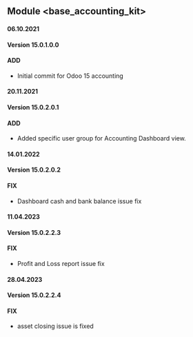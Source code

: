 ## Module <base_accounting_kit>

#### 06.10.2021
#### Version 15.0.1.0.0
#### ADD
- Initial commit for Odoo 15 accounting

#### 20.11.2021
#### Version 15.0.2.0.1
#### ADD
- Added specific user group for Accounting Dashboard view.


#### 14.01.2022
#### Version 15.0.2.0.2
#### FIX
- Dashboard cash and bank balance issue fix

#### 11.04.2023
#### Version 15.0.2.2.3
#### FIX
- Profit and Loss report issue fix

#### 28.04.2023
#### Version 15.0.2.2.4
#### FIX
- asset closing issue is fixed
